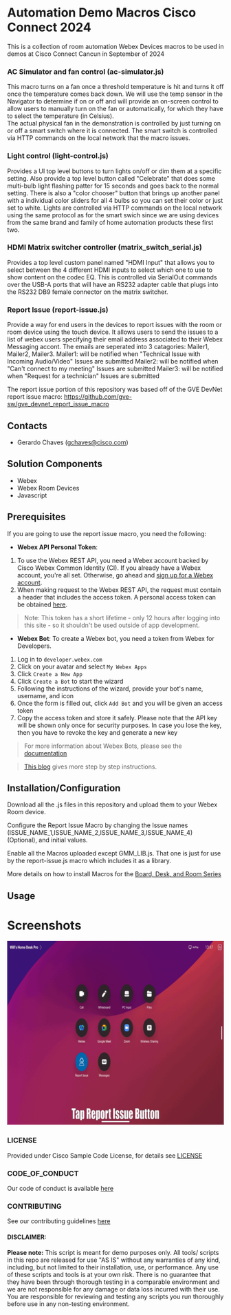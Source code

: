 # Automation Demo Macros Cisco Connect 2024

This is a collection of room automation Webex Devices macros to be used in demos at Cisco Connect Cancun in September of 2024

### AC Simulator and fan control (ac-simulator.js)

This macro turns on a fan once a threshold temperature is hit and turns it off once the temperature comes back down. We will use the temp sensor in the Navigator to determine if on or off and will provide an on-screen control to allow users to manually turn on the fan or automatically, for which they have to select the temperature (in Celsius).  
 The actual physical fan in the demonstration is controlled by just turning on or off a smart switch where it is connected. The smart switch is controlled via HTTP commands on the local network that the macro issues.

### Light control (light-control.js)

Provides a UI top level buttons to turn lights on/off or dim them at a specific setting. Also provide a top level button called "Celebrate" that does some multi-bulb light flashing patter for 15 seconds and goes back to the normal setting. There is also a "color chooser" button that brings up another panel with a individual color sliders for all 4 bulbs so you can set their color or just set to white.
Lights are controlled via HTTP commands on the local network using the same protocol as for the smart swich since we are using devices from the same brand and family of home automation products these first two.

### HDMI Matrix switcher controller (matrix_switch_serial.js)

Provides a top level custom panel named "HDMI Input" that allows you to select between the 4 different HDMI inputs to select which one to use to show content on the codec EQ. This is controlled via SerialOut commands over the USB-A ports that will have an RS232 adapter cable that plugs into the RS232 DB9 female connector on the matrix switcher.

### Report Issue (report-issue.js)

Provide a way for end users in the devices to report issues with the room or room device using the touch device. It allows users to send the issues to a list of webex users specifying their email address associated to their Webex Messaging accont. The emails are seperated into 3 catagories: Mailer1, Mailer2, Mailer3.
Mailer1: will be notified when "Technical Issue with Incoming Audio/Video" Issues are submitted Mailer2: will be notified when "Can't connect to my meeting" Issues are submitted Mailer3: will be notified when "Request for a technician" Issues are submitted

The report issue portion of this repository was based off of the GVE DevNet report issue macro: https://github.com/gve-sw/gve_devnet_report_issue_macro

## Contacts

- Gerardo Chaves (gchaves@cisco.com)

## Solution Components

- Webex
- Webex Room Devices
- Javascript

## Prerequisites

If you are going to use the report issue macro, you need the following:

- **Webex API Personal Token**:

1. To use the Webex REST API, you need a Webex account backed by Cisco Webex Common Identity (CI). If you already have a Webex account, you're all set. Otherwise, go ahead and [sign up for a Webex account](https://cart.webex.com/sign-up).
2. When making request to the Webex REST API, the request must contain a header that includes the access token. A personal access token can be obtained [here](https://developer.webex.com/docs/getting-started).

> Note: This token has a short lifetime - only 12 hours after logging into this site - so it shouldn't be used outside of app development.

- **Webex Bot**: To create a Webex bot, you need a token from Webex for Developers.

1. Log in to `developer.webex.com`
2. Click on your avatar and select `My Webex Apps`
3. Click `Create a New App`
4. Click `Create a Bot` to start the wizard
5. Following the instructions of the wizard, provide your bot's name, username, and icon
6. Once the form is filled out, click `Add Bot` and you will be given an access token
7. Copy the access token and store it safely. Please note that the API key will be shown only once for security purposes. In case you lose the key, then you have to revoke the key and generate a new key

> For more information about Webex Bots, please see the [documentation](https://developer.webex.com/docs/bots)

> [This blog](https://developer.webex.com/blog/from-zero-to-webex-teams-chatbot-in-15-minutes) gives more step by step instructions.

## Installation/Configuration

Download all the .js files in this repository and upload them to your Webex Room device.

Configure the Report Issue Macro by changing the Issue names (ISSUE_NAME_1,ISSUE_NAME_2,ISSUE_NAME_3,ISSUE_NAME_4) (Optional), and initial values.

Enable all the Macros uploaded except GMM_LIB.js. That one is just for use by the report-issue.js macro which includes it as a library.

More details on how to install Macros for the [Board, Desk, and Room Series](https://help.webex.com/en-us/article/gj962f/Configure-macros-and-user-interface-extensions-for-Board,-Desk,-and-Room-Series)

## Usage

# Screenshots

![/IMAGES/report-issue-gif.gif](/IMAGES/report-issue-gif.gif)

### LICENSE

Provided under Cisco Sample Code License, for details see [LICENSE](LICENSE.md)

### CODE_OF_CONDUCT

Our code of conduct is available [here](CODE_OF_CONDUCT.md)

### CONTRIBUTING

See our contributing guidelines [here](CONTRIBUTING.md)

#### DISCLAIMER:

<b>Please note:</b> This script is meant for demo purposes only. All tools/ scripts in this repo are released for use "AS IS" without any warranties of any kind, including, but not limited to their installation, use, or performance. Any use of these scripts and tools is at your own risk. There is no guarantee that they have been through thorough testing in a comparable environment and we are not responsible for any damage or data loss incurred with their use.
You are responsible for reviewing and testing any scripts you run thoroughly before use in any non-testing environment.

